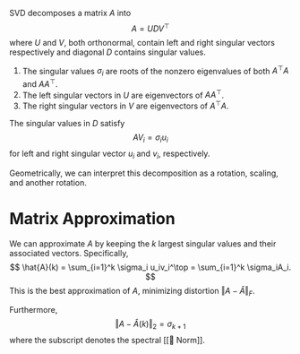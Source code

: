 SVD decomposes a matrix $A$ into 
$$
A = UDV^\top
$$
 where $U$ and $V$, both orthonormal, contain left and right singular vectors respectively and diagonal $D$ contains singular values.
1. The singular values $\sigma_i$ are roots of the nonzero eigenvalues of both $A^\top A$ and $AA^\top$.
2. The left singular vectors in $U$ are eigenvectors of $AA^\top$.
3. The right singular vectors in $V$ are eigenvectors of $A^\top A$.

The singular values in $D$ satisfy 
$$
AV_i = \sigma_iu_i
$$
 for left and right singular vector $u_i$ and $v_i$, respectively.

Geometrically, we can interpret this decomposition as a rotation, scaling, and another rotation.

# Matrix Approximation
We can approximate $A$ by keeping the $k$ largest singular values and their associated vectors. Specifically, 
$$
\hat{A}(k) = \sum_{i=1}^k \sigma_i u_iv_i^\top = \sum_{i=1}^k \sigma_iA_i.
$$
 This is the best approximation of $A$, minimizing distortion $\Vert A − \hat{A}\Vert_F$. 

Furthermore, 
$$
\Vert A - \hat{A}(k)\Vert_2 = \sigma_{k+1}
$$
 where the subscript denotes the spectral [[📌 Norm]].